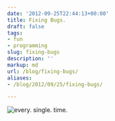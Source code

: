 ```yaml
---
date: '2012-09-25T22:44:13+00:00'
title: Fixing Bugs.
draft: false
tags:
- fun
- programming
slug: fixing-bugs
description: ''
markup: md
url: /blog/fixing-bugs/
aliases:
- /blog/2012/09/25/fixing-bugs/

---
```


![every. single. time.](http://www.foib.us/im/fixing-bugs.png)

